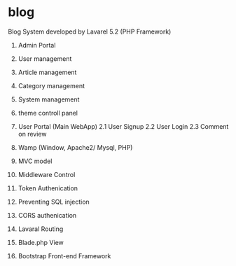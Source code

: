 # blog


Blog System developed by Lavarel 5.2 (PHP Framework)

1. Admin Portal

1. User management
1. Article management
1. Category management
1. System management
1. theme controll panel
  
2. User Portal (Main WebApp)
  2.1 User Signup
  2.2 User Login
  2.3 Comment on review
  
3. Wamp (Window, Apache2/ Mysql, PHP)

4. MVC model

5. Middleware Control

6. Token Authenication

7. Preventing SQL injection

8. CORS authenication

9. Lavaral Routing

10. Blade.php View

11. Bootstrap Front-end Framework

